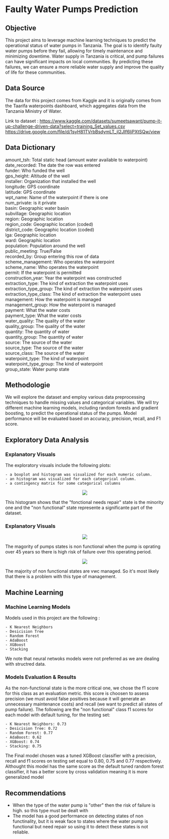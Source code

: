 # Faulty Water Pumps Prediction

## Objective

This project aims to leverage machine learning techniques to predict the operational status of water pumps in Tanzania. The goal is to identify faulty water pumps before they fail, allowing for timely maintenance and minimizing downtime. Water supply in Tanzania is critical, and pump failures can have significant impacts on local communities. By predicting these failures, we can ensure a more reliable water supply and improve the quality of life for these communities.

## Data Source
The data for this project comes from Kaggle and it is originally comes from the Taarifa waterpoints dashboard, which aggregates data from the Tanzania Ministry of Water.

Link to dataset : https://www.kaggle.com/datasets/sumeetsawant/pump-it-up-challenge-driven-data?select=training_Set_values.csv
https://drive.google.com/file/d/1syH81TVrbBsdymLT_jl2JIf6IjPXtSQw/view

## Data Dictionary
amount_tsh: Total static head (amount water available to waterpoint)
\
date_recorded: The date the row was entered
\
funder: Who funded the well
\
gps_height: Altitude of the well
\
installer: Organization that installed the well
\
longitude: GPS coordinate
\
latitude: GPS coordinate
\
wpt_name: Name of the waterpoint if there is one
\
num_private: is it private
\
basin: Geographic water basin
\
subvillage: Geographic location
\
region: Geographic location
\
region_code: Geographic location (coded)
\
district_code: Geographic location (coded)
\
lga: Geographic location
\
ward: Geographic location
\
population: Population around the well
\
public_meeting: True/False
\
recorded_by: Group entering this row of data
\
scheme_management: Who operates the waterpoint
\
scheme_name: Who operates the waterpoint
\
permit: If the waterpoint is permitted
\
construction_year: Year the waterpoint was constructed
\
extraction_type: The kind of extraction the waterpoint uses
\
extraction_type_group: The kind of extraction the waterpoint uses
\
extraction_type_class: The kind of extraction the waterpoint uses
\
management: How the waterpoint is managed
\
management_group: How the waterpoint is managed
\
payment: What the water costs
\
payment_type: What the water costs
\
water_quality: The quality of the water
\
quality_group: The quality of the water
\
quantity: The quantity of water
\
quantity_group: The quantity of water
\
source: The source of the water
\
source_type: The source of the water
\
source_class: The source of the water
\
waterpoint_type: The kind of waterpoint
\
waterpoint_type_group: The kind of waterpoint
\
group_state: Water pump state 

## Methodologie

We will explore the dataset and employ various data preprocessing techniques to handle missing values and categorical variables. We will try different machine learning models, including random forests and gradient boosting, to predict the operational status of the pumps. Model performance will be evaluated based on accuracy, precision, recall, and F1 score.

## Exploratory Data Analysis

### Explanatory Visuals

The exploratory visuals include the following plots:

    - a boxplot and histogram was visualized for each numeric column.
    - an histogram was visualized for each categorical column.
    - a contingency matrix for some categorical columns
    
<p align = "center"> 
  <img src = "https://github.com/Mahdi-Kriaa/faulty_water_pumps_predicton/blob/main/Images/pumps_states_histogram.png">
</p>

This histogram shows that the "fonctional needs repair" state is the minority one and the "non functional" state represente a significante part of the dataset.

### Explanatory Visuals

<p align = "center"> 
  <img src = "https://github.com/Mahdi-Kriaa/faulty_water_pumps_predicton/blob/main/Images/pumps_sates_over_45.png">
</p>

The magority of pumps states is non functional when the pump is oprating over 45 years so there is high risk of failure over this operating period.

<p align = "center"> 
  <img src = "https://github.com/Mahdi-Kriaa/faulty_water_pumps_predicton/blob/main/Images/pumps_states_vs_management.png">
</p>

The majority of non functional states are vwc managed. So it's most likely that there is a problem with this type of management.

## Machine Learning 

### Machine Learning Models
Models used in this project are the following :

    - K Nearest Neighbors
    - Desicision Tree
    - Random Forest
    - AdaBoost
    - XGBoost
    - Stacking
    
We note that neural netwoks models were not preferred as we are dealing with structred data.

### Models Evaluation & Results

As the non-functional state is the more critical one, we chose the f1 score for this class as an evaluation metric. this score is choosen to assess precision (we must avoid false positives because it will generate an unnecessary maintenance costs) and recall (we want to predict all states of pump failure).
The following are the "non functional" class f1 scores for each model with default tuning, for the testing set:

    - K Nearest Neighbors: 0.73 
    - Desicision Tree: 0.72
    - Random Forest: 0.77
    - AdaBoost: 0.62
    - XGBoost: 0.74
    - Stacking: 0.75
    
The Final model chosen was a tuned XGBoost classifier with a precision, recall and f1 scores on testing set equal to 0.80, 0.75 and 0.77 respectively. Althought this model has the same score as the default tuned random forest classifier, it has a better score by cross validation meaning it is more generalized model

## Recommendations

- When the type of the water pump is "other" then the risk of failure is high. so this type must be dealt with 
- The model has a good performance on detecting states of non functinality, but it is weak face to states where the water pump is functional but need repair so using it to detect these states is not reliable.
